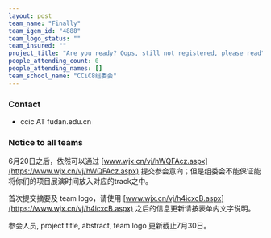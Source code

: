 ```yaml
---
layout: post
team_name: "Finally"
team_igem_id: "4888"
team_logo_status: ""
team_insured: ""
project_title: "Are you ready? Oops, still not registered, please read"
people_attending_count: 0
people_attending_names: []
team_school_name: "CCiC8组委会"
---
```



### Contact
* ccic AT fudan.edu.cn

### Notice to all teams

6月20日之后，依然可以通过 [www.wjx.cn/vj/hWQFAcz.aspx](https://www.wjx.cn/vj/hWQFAcz.aspx) 提交参会意向；但是组委会不能保证能将你们的项目展演时间放入对应的track之中。

首次提交摘要及 team logo，请使用 [www.wjx.cn/vj/h4icxcB.aspx](https://www.wjx.cn/vj/h4icxcB.aspx) 之后的信息更新请按表单内文字说明。

参会人员, project title, abstract, team logo 更新截止7月30日。

